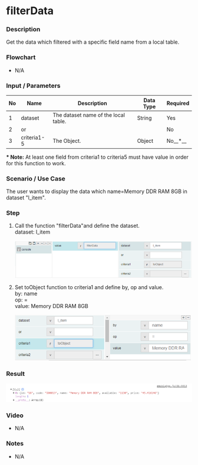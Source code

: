 ﻿# filterData

### Description

Get the data which filtered with a specific field name from a local table.

### Flowchart

- N/A 

### Input / Parameters

| No | Name | Description | Data Type | Required |
| ------ | ------ | ------ |------ | ------ |
| 1 | dataset | The dataset name of the local table.| String | Yes  |
| 2 | or | |  | No  |
| 3 | criteria1-5 | The Object. | Object | No__*__ |

__\* Note:__ At least one field from criteria1 to criteria5 must have value in order for this function to work.

### Scenario / Use Case

The user wants to display the data which name=Memory DDR RAM 8GB in dataset "l_item".

### Step

1. Call the function "filterData"and define the dataset. 
   <br>
   dataset: l_item<br>
  
   ![](filterData-step-1.png?raw=true)
   
2. Set toObject function to criteria1 and define by, op and          value.<br>
   by: name<br>
   op: =<br>
   value: Memory DDR RAM 8GB
   
   ![](filterData-step-2.png?raw=true)
    
### Result

 ![](filterData-result-1.png?raw=true)

### Video

- N/A

<!--[![Video](http://i.imgur.com/Ot5DWAW.png)](https://youtu.be/StTqXEQ2l-Y?t=35s)-->

### Notes

- N/A